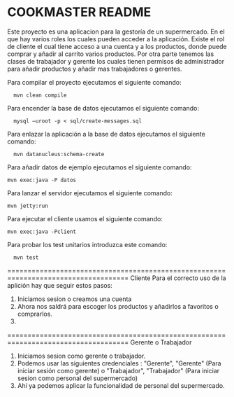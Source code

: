 COOKMASTER README 
============================

Este proyecto es una aplicacion para la gestoría de un supermercado. En el que hay varios roles los cuales pueden acceder a la aplicación. Existe el rol de cliente el cual tiene acceso a una cuenta y a los productos, donde puede comprar y añadir al carrito varios productos. Por otra parte tenemos las clases de trabajador y gerente los cuales tienen permisos de administrador para añadir productos y añadir mas trabajadores o gerentes.

Para compilar el proyecto ejecutamos el siguiente comando:

      mvn clean compile


Para encender la base de datos ejecutamos el siguiente comando:

      mysql –uroot -p < sql/create-messages.sql

Para enlazar la aplicación a la base de datos ejecutamos el siguiente comando:

      mvn datanucleus:schema-create
      
Para añadir datos de ejemplo ejecutamos el siguiente comando:

    mvn exec:java -P datos

Para lanzar el servidor ejecutamos el siguiente comando:

    mvn jetty:run

Para ejecutar el cliente usamos el siguiente comando:

    mvn exec:java -Pclient


Para probar los test unitarios introduzca este comando:

      mvn test

====================================================================================
Cliente
Para el correcto uso de la aplición hay que seguir estos pasos:

1. Iniciamos sesion o creamos una cuenta
2. Ahora nos saldrá para escoger los productos y añadirlos a favoritos o comprarlos.
3.

====================================================================================
Gerente o Trabajador
1. Iniciamos sesion como gerente o trabajador.
2. Podemos usar las siguientes credenciales : "Gerente", "Gerente" (Para iniciar sesión como gerente) o "Trabajador", "Trabajador" (Para iniciar sesion como personal del supermercado)
3. Ahí ya podemos aplicar la funcionalidad de personal del supermercado.
